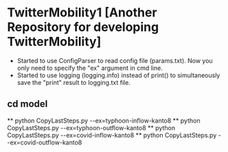 # TwitterMobility1 [Another Repository for developing TwitterMobility]
* Started to use ConfigParser to read config file (params.txt). Now you only need to specify the "ex" argument in cmd line.
* Started to use logging (logging.info) instead of print() to simultaneously save the "print" result to logging.txt file.

## cd model
** python CopyLastSteps.py --ex=typhoon-inflow-kanto8
** python CopyLastSteps.py --ex=typhoon-outflow-kanto8
** python CopyLastSteps.py --ex=covid-inflow-kanto8
** python CopyLastSteps.py --ex=covid-outflow-kanto8

